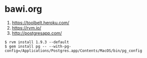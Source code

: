 bawi.org
========

1. https://toolbelt.heroku.com/
2. https://rvm.io/
3. http://postgresapp.com/

```
$ rvm install 1.9.3 --default
$ gem install pg -- --with-pg-config=/Applications/Postgres.app/Contents/MacOS/bin/pg_config
```
